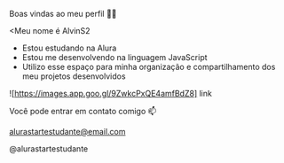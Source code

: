 Boas vindas ao meu perfil 💙💙

<Meu nome é AlvinS2
- Estou estudando na Alura
- Estou me desenvolvendo na linguagem JavaScript
- Utilizo esse espaço para minha organização e compartilhamento dos meu projetos desenvolvidos

![https://images.app.goo.gl/9ZwkcPxQE4amfBdZ8] link

Você pode entrar em contato comigo 📫

alurastartestudante@email.com

@alurastartestudante
